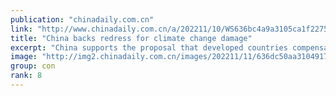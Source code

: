 ```yaml
---
publication: "chinadaily.com.cn"
link: "http://www.chinadaily.com.cn/a/202211/10/WS636bc4a9a3105ca1f22750f9.html"
title: "China backs redress for climate change damage"
excerpt: "China supports the proposal that developed countries compensate developing countries, especially those most vulnerable to the impact of climate change, for the loss and damage they suffer because of g"
image: "http://img2.chinadaily.com.cn/images/202211/11/636dc50aa31049178c9012b8.jpeg"
group: con
rank: 8
---
```

